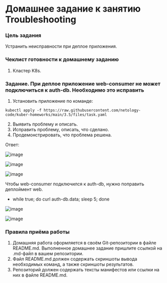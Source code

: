 # Домашнее задание к занятию Troubleshooting

### Цель задания

Устранить неисправности при деплое приложения.

### Чеклист готовности к домашнему заданию

1. Кластер K8s.

### Задание. При деплое приложение web-consumer не может подключиться к auth-db. Необходимо это исправить

1. Установить приложение по команде:
```shell
kubectl apply -f https://raw.githubusercontent.com/netology-code/kuber-homeworks/main/3.5/files/task.yaml
```
2. Выявить проблему и описать.
3. Исправить проблему, описать, что сделано.
4. Продемонстрировать, что проблема решена.

Ответ:

![image](https://github.com/GribovMaksim/devops-netology/assets/112322500/1bccb8ac-d221-48d4-8f70-1ea3321d3ee2)

![image](https://github.com/GribovMaksim/devops-netology/assets/112322500/fd3062db-7686-4fd7-afec-9ef2cb94454c)

![image](https://github.com/GribovMaksim/devops-netology/assets/112322500/ac5c919c-0aeb-48cb-adbf-bf7cf96ddc2d)

Чтобы web-consumer подключился к auth-db, нужно поправить деплоймент web.
- while true; do curl auth-db.data; sleep 5; done

![image](https://github.com/GribovMaksim/devops-netology/assets/112322500/ab3d08da-9a63-4edf-83ad-a3c318664722)

![image](https://github.com/GribovMaksim/devops-netology/assets/112322500/4f07580b-52df-4e3b-b0de-d9e1f5c39267)

### Правила приёма работы

1. Домашняя работа оформляется в своём Git-репозитории в файле README.md. Выполненное домашнее задание пришлите ссылкой на .md-файл в вашем репозитории.
2. Файл README.md должен содержать скриншоты вывода необходимых команд, а также скриншоты результатов.
3. Репозиторий должен содержать тексты манифестов или ссылки на них в файле README.md.
